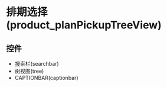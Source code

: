 # 排期选择(product_planPickupTreeView)  <!-- {docsify-ignore-all} -->






## 控件
  * 搜索栏(searchbar)
  * 树视图(tree)
  * CAPTIONBAR(captionbar)


<script>
 const { createApp } = Vue
  createApp({
    data() {
      return {
        message: '!'
      }
    }
  }).use(ElementPlus).mount('#app')
</script>
